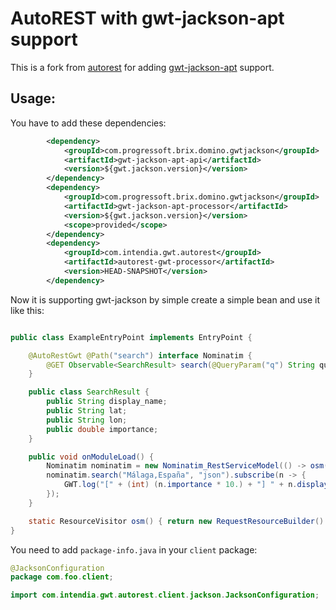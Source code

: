 # AutoREST with gwt-jackson-apt support 

This is a fork from [autorest](https://github.com/intendia-oss/autorest) for adding [gwt-jackson-apt](https://github.com/vegegoku/gwt-jackson-apt) support.


## Usage:

You have to add these dependencies:
```xml
        <dependency>
            <groupId>com.progressoft.brix.domino.gwtjackson</groupId>
            <artifactId>gwt-jackson-apt-api</artifactId>
            <version>${gwt.jackson.version}</version>
        </dependency>
        <dependency>
            <groupId>com.progressoft.brix.domino.gwtjackson</groupId>
            <artifactId>gwt-jackson-apt-processor</artifactId>
            <version>${gwt.jackson.version}</version>
            <scope>provided</scope>
        </dependency>
        <dependency>
            <groupId>com.intendia.gwt.autorest</groupId>
            <artifactId>autorest-gwt-processor</artifactId>
            <version>HEAD-SNAPSHOT</version>
        </dependency>
```

Now it is supporting gwt-jackson by simple create a simple bean and use it like this:

```java

public class ExampleEntryPoint implements EntryPoint {

    @AutoRestGwt @Path("search") interface Nominatim {
        @GET Observable<SearchResult> search(@QueryParam("q") String query, @QueryParam("format") String format);
    }

    public class SearchResult {
        public String display_name;
        public String lat;
        public String lon;
        public double importance;
    }

    public void onModuleLoad() {
        Nominatim nominatim = new Nominatim_RestServiceModel(() -> osm());
        nominatim.search("Málaga,España", "json").subscribe(n -> {
            GWT.log("[" + (int) (n.importance * 10.) + "] " + n.display_name + " (" + n.lon + "," + n.lat + ")");
        });
    }

    static ResourceVisitor osm() { return new RequestResourceBuilder().path("http://nominatim.openstreetmap.org/"); }
}

```

You need to add `package-info.java` in your `client` package:

```java
@JacksonConfiguration
package com.foo.client;

import com.intendia.gwt.autorest.client.jackson.JacksonConfiguration;
```
